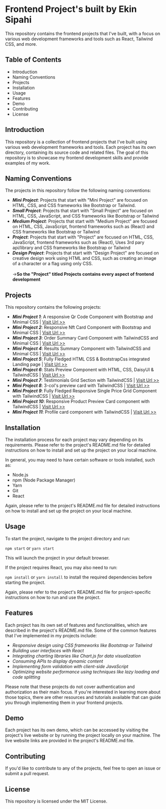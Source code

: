 # Frontend Project's built by Ekin Sipahi

This repository contains the frontend projects that I've built, with a focus on various web development frameworks and tools such as React, Tailwind CSS, and more.

## Table of Contents

* Introduction
* Naming Conventions
* Projects
* Installation
* Usage
* Features
* Demo
* Contributing
* License

## Introduction

This repository is a collection of frontend projects that I've built using various web development frameworks and tools. Each project has its own directory, containing its source code and related files. The goal of this repository is to showcase my frontend development skills and provide examples of my work.

## Naming Conventions

The projects in this repository follow the following naming conventions:

* ***Mini Project***: Projects that start with "Mini Project" are focused on HTML, CSS, and CSS frameworks like Bootstrap or Tailwind.
* ***Small Project***: Projects that start with "Small Project" are focused on HTML, CSS, JavaScript, and CSS frameworks like Bootstrap or Tailwind
* ***Medium Project***: Projects that start with "Medium Project" are focused on HTML, CSS, JavaScript, frontend frameworks such as (React) and CSS frameworks like Bootstrap or Tailwind
* ***Project***: Projects that start with "Project" are focused on HTML, CSS, JavaScript, frontend frameworks such as (React), Uses 3rd pary api/library and CSS frameworks like Bootstrap or Tailwind
* ***Design Project***: Projects that start with "Design Project" are focused on creative design work using HTML and CSS, such as creating an image of a character or a flag using only CSS.
<br><br>
->**So the "Project" titled Projects contains every aspect of frontend development**

## Projects
This repository contains the following projects:

* ***Mini Project 1***: A responsive Qr Code Component with Bootstrap and Minimal CSS | [Visit Url >>](https://cute-parfait-4a7931.netlify.app/)
* ***Mini Project 2***: Responsive Nft Card Component with Bootstrap and Minimal CSS | [Visit Url >>](https://lucent-palmier-325912.netlify.app/)
* ***Mini Project 3***: Order Summary Card Component with TailwindCSS and Minimal CSS | [Visit Url >>](https://644c230c1e322e08bd3bfbc6--jolly-cendol-2b22ab.netlify.app/)
* ***Mini Project 4***: Results Summary Component with TailwindCSS and Minimal CSS | [Visit Url >>](https://644da621cd7cb56a6b2805fe--adorable-palmier-f5af52.netlify.app/)
* ***Mini Project 5***: Fully Fledged HTML CSS & BootstrapCss integrated Landing page | [Visit Url >>](https://644eef5579d552232f2bd675--mellifluous-crumble-8f7571.netlify.app/)
* ***Mini Project 6***: Stats Preview Component with HTML, CSS, DaisyUI & TailwindCSS | [Visit Url >>](https://6450222b6a3f5b25ed9d6032--velvety-trifle-7b5f97.netlify.app/) 
* ***Mini Project 7***: Testimonials Grid Section with TailwindCSS | [Visit Url >>](https://superlative-babka-168cd5.netlify.app/public/) 
* ***Mini Project 8***: 3-col's preview card with TailwindCSS | [Visit Url >>](https://6458fba1a0896438d38ca670--glowing-creponne-0d0590.netlify.app/public/)
* ***Mini Project 9***: Fully Fledged Responsive Single Price Grid Component with TailwindCSS | [Visit Url >>](https://645a9b19605f5a26d1ad9190--unique-boba-a323cd.netlify.app/public/)
* ***Mini Project 10***: Responsive Product Preview Card component with TailwindCSS | [Visit Url >>](https://645d0fc91e786404049846e1--resonant-swan-0e6029.netlify.app/public/)
* ***Mini Project 11***: Profile card component with TailwindCSS | [Visit Url >>](https://645ea39600a4713dc917e4a4--wonderful-monstera-27d25c.netlify.app/public/)
## Installation

The installation process for each project may vary depending on its requirements. Please refer to the project's README.md file for detailed instructions on how to install and set up the project on your local machine.

In general, you may need to have certain software or tools installed, such as:

* Node.js
* npm (Node Package Manager)
* Yarn
* Git
* React

Again, please refer to the project's README.md file for detailed instructions on how to install and set up the project on your local machine.

## Usage

To start the project, navigate to the project directory and run:

`npm start` or `yarn start`

This will launch the project in your default browser.

If the project requires React, you may also need to run:

`npm install` or `yarn install`
to install the required dependencies before starting the project.

Again, please refer to the project's README.md file for project-specific instructions on how to run and use the project.

## Features

Each project has its own set of features and functionalities, which are described in the project's README.md file. Some of the common features that I've implemented in my projects include:

* *Responsive design using CSS frameworks like Bootstrap or Tailwind*
* *Building user interfaces with React*
* *Integrating charting libraries like Chart.js for data visualization*
* *Consuming APIs to display dynamic content*
* *Implementing form validation with client-side JavaScript*
* *Optimizing website performance using techniques like lazy loading and code splitting*

Please note that these projects do not cover authentication and authorization as their main focus. If you're interested in learning more about those topics, there are other resources and tutorials available that can guide you through implementing them in your frontend projects.


## Demo
Each project has its own demo, which can be accessed by visiting the project's live website or by running the project locally on your machine. The live website links are provided in the project's README.md file.


## Contributing
If you'd like to contribute to any of the projects, feel free to open an issue or submit a pull request.

## License
This repository is licensed under the MIT License.
